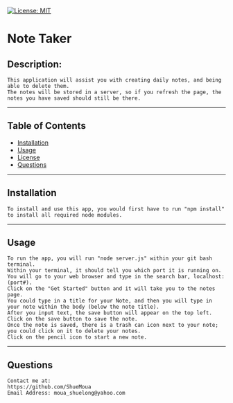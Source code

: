 [![License: MIT](https://img.shields.io/badge/License-MIT-yellow.svg)](https://opensource.org/licenses/MIT)
# Note Taker

## Description: 
    This application will assist you with creating daily notes, and being able to delete them.
    The notes will be stored in a server, so if you refresh the page, the notes you have saved should still be there.
<hr>
    
## Table of Contents
* [Installation](#Installation)
* [Usage](#Usage)
* [License](#License)
* [Questions](#Questions)
<hr>
    
## Installation
    To install and use this app, you would first have to run "npm install" to install all required node modules. 
<hr>
    
## Usage
    To run the app, you will run "node server.js" within your git bash terminal.
    Within your terminal, it should tell you which port it is running on.
    You will go to your web browser and type in the search bar, localhost:(port#).
    Click on the "Get Started" button and it will take you to the notes page.
    You could type in a title for your Note, and then you will type in your note within the body (below the note title).
    After you input text, the save button will appear on the top left.
    Click on the save button to save the note.
    Once the note is saved, there is a trash can icon next to your note; you could click on it to delete your notes.
    Click on the pencil icon to start a new note.
<hr>
    
## Questions
    Contact me at: 
    https://github.com/ShueMoua
    Email Address: moua_shuelong@yahoo.com